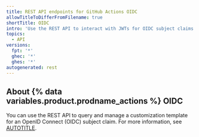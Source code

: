 ```yaml
---
title: REST API endpoints for GitHub Actions OIDC
allowTitleToDifferFromFilename: true
shortTitle: OIDC
intro: 'Use the REST API to interact with JWTs for OIDC subject claims in {% data variables.product.prodname_actions %}.'
topics:
  - API
versions:
  fpt: '*'
  ghec: '*'
  ghes: '*'
autogenerated: rest
---
```


## About {% data variables.product.prodname_actions %} OIDC

You can use the REST API to query and manage a customization template for an OpenID Connect (OIDC) subject claim. For more information, see [AUTOTITLE](/actions/deployment/security-hardening-your-deployments/about-security-hardening-with-openid-connect).

<!-- Content after this section is automatically generated -->
